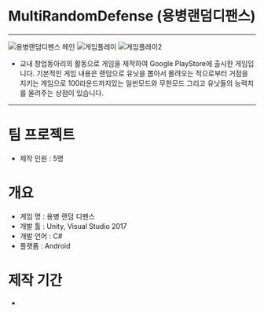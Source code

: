# MultiRandomDefense (용병랜덤디팬스)
------------
![용병랜덤디펜스 메인](https://user-images.githubusercontent.com/57030114/69808264-7b9c7900-122a-11ea-8847-257462469616.PNG)
![게임플레이](https://user-images.githubusercontent.com/57030114/69808288-82c38700-122a-11ea-8265-04cdec001f5f.PNG)
![게임플레이2](https://user-images.githubusercontent.com/57030114/69808282-80f9c380-122a-11ea-8783-525ffeb9fc4c.jpg)
* 교내 창업동아리의 활동으로 게임을 제작하여 Google PlayStore에 출시한 게임입니다. 기본적인 게임 내용은 랜덤으로 유닛을 뽑아서 몰려오는 적으로부터 거점을 지키는 게임으로 100라운드까지있는 일반모드와 무한모드 그리고 유닛들의 능력치를 올려주는 상점이 있습니다.
------------

# 팀 프로젝트
* 제작 인원 : 5명

# 개요
* 게임 명 : 용병 랜덤 디펜스
* 개발 툴 : Unity, Visual Studio 2017
* 개발 언어 : C#
* 플랫폼 : Android

# 제작 기간
*

